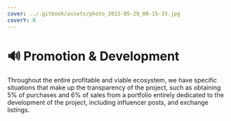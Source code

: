 ```yaml
---
cover: ../.gitbook/assets/photo_2022-05-29_00-15-33.jpg
coverY: 0
---
```


# 🔊 Promotion & Development

Throughout the entire profitable and viable ecosystem, we have specific situations that make up the transparency of the project, such as obtaining 5% of purchases and 6% of sales from a portfolio entirely dedicated to the development of the project, including influencer posts, and exchange listings.
